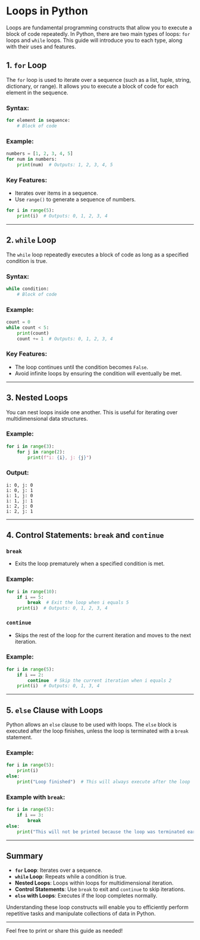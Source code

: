 # Loops in Python

Loops are fundamental programming constructs that allow you to execute a block of code repeatedly. In Python, there are two main types of loops: `for` loops and `while` loops. This guide will introduce you to each type, along with their uses and features.

## 1. `for` Loop

The `for` loop is used to iterate over a sequence (such as a list, tuple, string, dictionary, or range). It allows you to execute a block of code for each element in the sequence.

### Syntax:

```python
for element in sequence:
    # Block of code
```

### Example:

```python
numbers = [1, 2, 3, 4, 5]
for num in numbers:
    print(num)  # Outputs: 1, 2, 3, 4, 5
```

### Key Features:

- Iterates over items in a sequence.
- Use `range()` to generate a sequence of numbers.

```python
for i in range(5):
    print(i)  # Outputs: 0, 1, 2, 3, 4
```

---

## 2. `while` Loop

The `while` loop repeatedly executes a block of code as long as a specified condition is true.

### Syntax:

```python
while condition:
    # Block of code
```

### Example:

```python
count = 0
while count < 5:
    print(count)
    count += 1  # Outputs: 0, 1, 2, 3, 4
```

### Key Features:

- The loop continues until the condition becomes `False`.
- Avoid infinite loops by ensuring the condition will eventually be met.

---

## 3. Nested Loops

You can nest loops inside one another. This is useful for iterating over multidimensional data structures.

### Example:

```python
for i in range(3):
    for j in range(2):
        print(f"i: {i}, j: {j}")
```

### Output:

```
i: 0, j: 0
i: 0, j: 1
i: 1, j: 0
i: 1, j: 1
i: 2, j: 0
i: 2, j: 1
```

---

## 4. Control Statements: `break` and `continue`

### `break`

- Exits the loop prematurely when a specified condition is met.

### Example:

```python
for i in range(10):
    if i == 5:
        break  # Exit the loop when i equals 5
    print(i)  # Outputs: 0, 1, 2, 3, 4
```

### `continue`

- Skips the rest of the loop for the current iteration and moves to the next iteration.

### Example:

```python
for i in range(5):
    if i == 2:
        continue  # Skip the current iteration when i equals 2
    print(i)  # Outputs: 0, 1, 3, 4
```

---

## 5. `else` Clause with Loops

Python allows an `else` clause to be used with loops. The `else` block is executed after the loop finishes, unless the loop is terminated with a `break` statement.

### Example:

```python
for i in range(5):
    print(i)
else:
    print("Loop finished")  # This will always execute after the loop
```

### Example with `break`:

```python
for i in range(5):
    if i == 3:
        break
else:
    print("This will not be printed because the loop was terminated early")
```

---

## Summary

- **`for` Loop**: Iterates over a sequence.
- **`while` Loop**: Repeats while a condition is true.
- **Nested Loops**: Loops within loops for multidimensional iteration.
- **Control Statements**: Use `break` to exit and `continue` to skip iterations.
- **`else` with Loops**: Executes if the loop completes normally.

Understanding these loop constructs will enable you to efficiently perform repetitive tasks and manipulate collections of data in Python.

---

Feel free to print or share this guide as needed!
